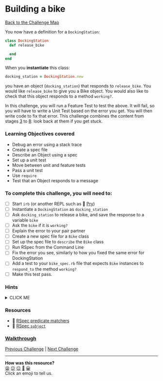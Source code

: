 # Building a bike

[Back to the Challenge Map](0_challenge_map.md)

You now have a definition for a `DockingStation`:

```ruby
class DockingStation
  def release_bike

  end
end
```

When you **instantiate** this class:

```ruby
docking_station = DockingStation.new
```

you have an object (`docking_station`) that responds to `release_bike`. You would like `release_bike` to give you a Bike object. You would also like to check that this object responds to a method `working?`.

In this challenge, you will run a Feature Test to test the above. It will fail, so you will have to write a Unit Test based on the error you get. You will then write code to fix that error. This challenge combines the content from stages [3](3_from_domain_models_to_feature_tests.md) to [8](8_back_to_the_unit.md): look back at them if you get stuck.

### Learning Objectives covered
- Debug an error using a stack trace
- Create a spec file
- Describe an Object using a spec
- Set up a unit test
- Move between unit and feature tests
- Pass a unit test
- Use `require`
- Test that an Object responds to a message

### To complete this challenge, you will need to:

- [ ] Start `irb` (or another REPL such as :pill: [Pry](https://github.com/makersacademy/course/blob/master/pills/pry.md))
- [ ] Instantiate a `DockingStation` as `docking_station`
- [ ] Ask `docking_station` to release a bike, and save the response to a variable `bike`
- [ ] Ask the `bike` if it is `working?`
- [ ] Explain the error to your pair partner
- [ ] Create a new spec file for a `Bike` class
- [ ] Set up the spec file to `describe` the `Bike` class
- [ ] Run RSpec from the Command Line
- [ ] Fix the error you see, similarly to how you fixed the same error for DockingStation
- [ ] Add a test to your `bike_spec.rb` file that expects `Bike` instances to `respond_to` the method `working?`
- [ ] Make this test pass.

### Hints

<details><summary>CLICK ME</summary>
  <li>Running your feature test will result in another error?  Why?</li>
  <li>Right now, we haven't defined a Bike object - we'll need to do so, but first set up a bike_spec file.  Make sure that you've seen a failing test before you create the Bike</li>
  <li>The last step here is to write a test for the Bike's working? method. Think back to how you did this for release_bike on the DockingStation. Get this test to pass in the simplest way possible.</li>
</details>

### Resources
- :pill: [RSpec predicate matchers](https://github.com/makersacademy/course/blob/master/pills/rspec_predicate.md)
- :pill: [RSpec `subject`](https://github.com/makersacademy/course/blob/master/pills/rspec_subject.md)


### [Walkthrough](walkthroughs/9.md)

[Previous Challenge](8_back_to_the_unit.md) | [Next Challenge](10_making_stations_release_bikes.md)

<!-- BEGIN GENERATED SECTION DO NOT EDIT -->

---

**How was this resource?**  
[😫](https://airtable.com/shrUJ3t7KLMqVRFKR?prefill_Repository=course&prefill_File=boris_bikes/9_building_a_bike.md&prefill_Sentiment=😫) [😕](https://airtable.com/shrUJ3t7KLMqVRFKR?prefill_Repository=course&prefill_File=boris_bikes/9_building_a_bike.md&prefill_Sentiment=😕) [😐](https://airtable.com/shrUJ3t7KLMqVRFKR?prefill_Repository=course&prefill_File=boris_bikes/9_building_a_bike.md&prefill_Sentiment=😐) [🙂](https://airtable.com/shrUJ3t7KLMqVRFKR?prefill_Repository=course&prefill_File=boris_bikes/9_building_a_bike.md&prefill_Sentiment=🙂) [😀](https://airtable.com/shrUJ3t7KLMqVRFKR?prefill_Repository=course&prefill_File=boris_bikes/9_building_a_bike.md&prefill_Sentiment=😀)  
Click an emoji to tell us.

<!-- END GENERATED SECTION DO NOT EDIT -->

